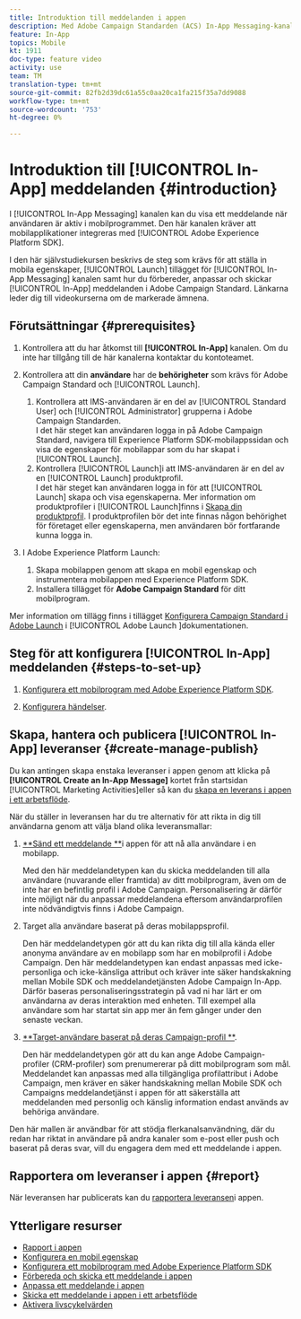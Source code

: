 ```yaml
---
title: Introduktion till meddelanden i appen
description: Med Adobe Campaign Standarden (ACS) In-App Messaging-kanal kan du ge användaren sammanhangsberoende meddelanden i appen som svar på en kunds realtidsbeteende i mobilappen.
feature: In-App
topics: Mobile
kt: 1911
doc-type: feature video
activity: use
team: TM
translation-type: tm+mt
source-git-commit: 82fb2d39dc61a55c0aa20ca1fa215f35a7dd9088
workflow-type: tm+mt
source-wordcount: '753'
ht-degree: 0%

---
```



# Introduktion till [!UICONTROL In-App] meddelanden {#introduction}

I [!UICONTROL In-App Messaging] kanalen kan du visa ett meddelande när användaren är aktiv i mobilprogrammet. Den här kanalen kräver att mobilapplikationer integreras med [!UICONTROL Adobe Experience Platform SDK].

I den här självstudiekursen beskrivs de steg som krävs för att ställa in mobila egenskaper, [!UICONTROL Launch] tillägget för [!UICONTROL In-App Messaging] kanalen samt hur du förbereder, anpassar och skickar [!UICONTROL In-App] meddelanden i Adobe Campaign Standard. Länkarna leder dig till videokurserna om de markerade ämnena.

## Förutsättningar {#prerequisites}

1. Kontrollera att du har åtkomst till **[!UICONTROL In-App]** kanalen. Om du inte har tillgång till de här kanalerna kontaktar du kontoteamet.
1. Kontrollera att din **användare** har de **behörigheter** som krävs för Adobe Campaign Standard och [!UICONTROL Launch].

   1. Kontrollera att IMS-användaren är en del av [!UICONTROL Standard User] och [!UICONTROL Administrator] grupperna i Adobe Campaign Standarden.\
      I det här steget kan användaren logga in på Adobe Campaign Standard, navigera till Experience Platform SDK-mobilappssidan och visa de egenskaper för mobilappar som du har skapat i [!UICONTROL Launch].
   1. Kontrollera [!UICONTROL Launch]i att IMS-användaren är en del av en [!UICONTROL Launch] produktprofil.\
      I det här steget kan användaren logga in för att [!UICONTROL Launch] skapa och visa egenskaperna. Mer information om produktprofiler i [!UICONTROL Launch]finns i [Skapa din produktprofil](https://docs.adobelaunch.com/launch-reference/administration/user-permissions#3-create-your-product-profile). I produktprofilen bör det inte finnas någon behörighet för företaget eller egenskaperna, men användaren bör fortfarande kunna logga in.

1. I Adobe Experience Platform Launch:

   1. Skapa mobilappen genom att skapa en mobil egenskap och instrumentera mobilappen med Experience Platform SDK.
   1. Installera tillägget för **Adobe Campaign Standard** för ditt mobilprogram.

Mer information om tillägg finns i tillägget [Konfigurera Campaign Standard i Adobe Launch](https://aep-sdks.gitbook.io/docs/using-mobile-extensions/adobe-campaign-standard) i [!UICONTROL Adobe Launch ]dokumentationen.

## Steg för att konfigurera [!UICONTROL In-App] meddelanden {#steps-to-set-up}

1. [Konfigurera ett mobilprogram med Adobe Experience Platform SDK](/help/communication-channels/mobile/configure-mobile-apps-using-aep-sdk.md).

1. [Konfigurera händelser](/help/communication-channels/mobile/in-app/configure-events.md).

## Skapa, hantera och publicera [!UICONTROL In-App] leveranser {#create-manage-publish}

Du kan antingen skapa enstaka leveranser i appen genom att klicka på **[!UICONTROL Create an In-App Message]** kortet från startsidan [!UICONTROL Marketing Activities]eller så kan du [skapa en leverans i appen i ett arbetsflöde](/help/communication-channels/mobile/in-app/in-app-activity.md).

När du ställer in leveransen har du tre alternativ för att rikta in dig till användarna genom att välja bland olika leveransmallar:

1. [**Sänd ett meddelande **](/help/communication-channels/mobile/in-app/broadcast-in-app-message.md)i appen för att nå alla användare i en mobilapp.

   Med den här meddelandetypen kan du skicka meddelanden till alla användare (nuvarande eller framtida) av ditt mobilprogram, även om de inte har en befintlig profil i Adobe Campaign. Personalisering är därför inte möjligt när du anpassar meddelandena eftersom användarprofilen inte nödvändigtvis finns i Adobe Campaign.

1. Target alla användare baserat på deras mobilappsprofil.

   Den här meddelandetypen gör att du kan rikta dig till alla kända eller anonyma användare av en mobilapp som har en mobilprofil i Adobe Campaign. Den här meddelandetypen kan endast anpassas med icke-personliga och icke-känsliga attribut och kräver inte säker handskakning mellan Mobile SDK och meddelandetjänsten Adobe Campaign In-App. Därför baseras personaliseringsstrategin på vad ni har lärt er om användarna av deras interaktion med enheten. Till exempel alla användare som har startat sin app mer än fem gånger under den senaste veckan.

1. [**Target-användare baserat på deras Campaign-profil **](/help/communication-channels/mobile/in-app/target-users-based-on-campaign-profile.md).

   Den här meddelandetypen gör att du kan ange Adobe Campaign-profiler (CRM-profiler) som prenumererar på ditt mobilprogram som mål. Meddelandet kan anpassas med alla tillgängliga profilattribut i Adobe Campaign, men kräver en säker handskakning mellan Mobile SDK och Campaigns meddelandetjänst i appen för att säkerställa att meddelanden med personlig och känslig information endast används av behöriga användare.

Den här mallen är användbar för att stödja flerkanalsanvändning, där du redan har riktat in användare på andra kanaler som e-post eller push och baserat på deras svar, vill du engagera dem med ett meddelande i appen.

## Rapportera om leveranser i appen {#report}

När leveransen har publicerats kan du [rapportera leveransen](/help/communication-channels/mobile/in-app/in-app-reporting.md)i appen.

## Ytterligare resurser

* [Rapport i appen](https://docs.adobe.com/content/help/en/campaign-standard/using/reporting/list-of-reports/in-app-report.html)
* [Konfigurera en mobil egenskap](https://aep-sdks.gitbook.io/docs/getting-started/create-a-mobile-property)
* [Konfigurera ett mobilprogram med Adobe Experience Platform SDK](https://helpx.adobe.com/campaign/kb/configuring-app-sdk.html)
* [Förbereda och skicka ett meddelande i appen](https://docs.adobe.com/content/help/en/campaign-standard/using/communication-channels/in-app-messaging/preparing-and-sending-an-in-app-message.html)
* [Anpassa ett meddelande i appen](https://docs.adobe.com/content/help/en/campaign-standard/using/communication-channels/in-app-messaging/customizing-an-in-app-message.html)
* [Skicka ett meddelande i appen i ett arbetsflöde](https://docs.adobe.com/content/help/en/campaign-standard/using/managing-processes-and-data/channel-activities/in-app-delivery.html)
* [Aktivera livscykelvärden](https://aep-sdks.gitbook.io/docs/getting-started/initialize-the-sdk#enable-lifecycle-metrics)
